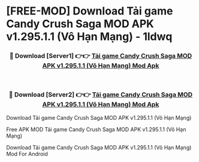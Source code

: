 # [FREE-MOD] Download Tải game Candy Crush Saga MOD APK v1.295.1.1 (Vô Hạn Mạng) - 1ldwq


<div align="center">
<h3>🔴 Download [Server1] 👉👉 <a href="https://apk-comot.site?title=Tải_game_Candy_Crush_Saga_MOD_APK_v1.295.1.1_(Vô_Hạn_Mạng)">Tải game Candy Crush Saga MOD APK v1.295.1.1 (Vô Hạn Mạng) Mod Apk</a></h3><br>

<h3>🔴 Download [Server2] 👉👉 <a href="https://apk-comot.site?title=Tải_game_Candy_Crush_Saga_MOD_APK_v1.295.1.1_(Vô_Hạn_Mạng)">Tải game Candy Crush Saga MOD APK v1.295.1.1 (Vô Hạn Mạng) Mod Apk</a></h3>
</div>



Download Tải game Candy Crush Saga MOD APK v1.295.1.1 (Vô Hạn Mạng) 

Free APK MOD Tải game Candy Crush Saga MOD APK v1.295.1.1 (Vô Hạn Mạng) 

Download Tải game Candy Crush Saga MOD APK v1.295.1.1 (Vô Hạn Mạng) Mod For Android
